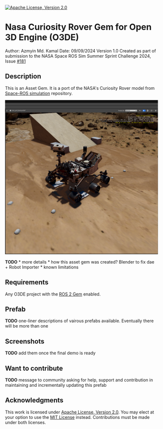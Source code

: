 [![Apache License, Version 2.0][apache_shield]][apache]

# Nasa Curiosity Rover Gem for Open 3D Engine (O3DE)

Author: Azmyin Md. Kamal
Date: 09/09/2024
Version 1.0
Created as part of submission to the NASA Space ROS Sim Summer Sprint Challenge 2024, Issue [#181](https://github.com/space-ros/docker/issues/181)

## Description

This is an Asset Gem. It is a port of the NASA's Curiosity Rover model from [Space-ROS simulation](https://github.com/space-ros/simulation/tree/main/models/curiosity_path) repository. 

<p align="left">
  <img src="preview.png" width="700" height=auto alt="curiosity_rover">
</p>

**TODO**
    * more details
    * how this asset gem was created? Blender to fix dae + Robot Importer
    * known limitations

## Requirements

Any O3DE project with the [ROS 2 Gem](https://docs.o3de.org/docs/user-guide/interactivity/robotics/) enabled.


## Prefab

**TODO** one-liner descriptions of vairous prefabs available. Eventually there will be more than one

## Screenshots

**TODO** add them once the final demo is ready

## Want to contribute
**TODO** message to community asking for help, support and contribution in maintaining and incrementally updating this prefab

## Acknowledgments
This work is licensed under [Apache License, Version 2.0][apache]. You may elect at your option to use the [MIT License][mit] instead. Contributions must be made under both licenses.

[apache]: https://opensource.org/licenses/Apache-2.0
[mit]: https://opensource.org/licenses/MIT
[apache_shield]: https://img.shields.io/badge/License-Apache_2.0-blue.svg
